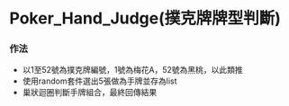 # Poker_Hand_Judge(撲克牌牌型判斷)

### 作法
- 以1至52號為撲克牌編號，1號為梅花A，52號為黑桃，以此類推
- 使用random套件選出5張做為手牌並存為list
- 巢狀迴圈判斷手牌組合，最終回傳結果
